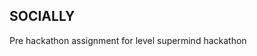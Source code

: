 **SOCIALLY**
--------------------------------------------------
Pre hackathon assignment for level supermind hackathon

